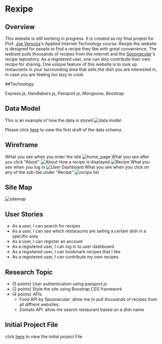 # Rexipe

## Overview

This website is still working in progress. It is created as my final projest for Prof. [Joe Versoza](http://cs.nyu.edu/~jversoza/)'s Applied Internet Technology course. Rexipe the website is designed for people to find a recipe they like with great convenience. The webiste pulls thousands of recipes from the internet and the [Spoonacular](https://spoonacular.com/)'s recipe repository. As a registered user, one can also contribute their own recipe for sharing. One unique feature of this website is to look up restaurants in your surrounding area that sells the dish you are interested in, in case you are feeling too lazy to cook.

##Technology

Express.js, Handlebars.js, Passport.js, Mongoose, Boostrap


## Data Model

This is an example of how the data is stored
![data model](documentation/data_model.PNG)

Please click [here](db.js) to view the first draft of the data schema

## Wireframe

WHat you see when you enter the site
![home_page](documentation/mockup_export/Home-Page.png)
What you see after you click "About"
![About](documentation/mockup_export/About.png)
How a recipe is displayed
![Recipe](documentation/mockup_export/Recipe.png)
What you see when you log in
![User Dashboard](documentation/mockup_export/User-Dashboard.png)
What you see when you click on any of the sub-tab under "Recipe"
![recipe list](documentation/mockup_export/recipe-list-page.png)

## Site Map

![sitemap](documentation/sitemap.png)

## User Stories

- As a user, I can search for recipes
- As a user, I can see which restaraunts are selling a certain dish in a specific area
- As a user, I can register an account
- As a registered user, I can log in to user dashboard
- As a registered user, I can bookmark recipes that I like
- As a registered user, I can contribute my own recipes

## Research Topic

- (5 points) User authentication using passport.js
- (2 points) Style the site using Boostrap CSS framework
- (4 points) APIs
  - Food API by Spoonacular: allow me to pull thousands of recipes from all diffrent websites.
  - Zomato API: allow me search restaurant based on a dish name


## Initial Project File

click [here](rexipe.js) to view the initial project File
